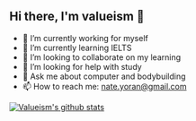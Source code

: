 ## Hi there, I'm valueism 👋 

<!--
**valueism/valueism** is a ✨ _special_ ✨ repository because its `README.md` (this file) appears on your GitHub profile.

*Here are some ideas to get you started:*   -->

- 🔭 I’m currently working for myself
- 🌱 I’m currently learning IELTS
- 👯 I’m looking to collaborate on my learning
- 🤔 I’m looking for help with study
- 💬 Ask me about computer and bodybuilding
- 📫 How to reach me: nate.yoran@gmail.com

<!--
- 😄 Pronouns: ...
- ⚡ Fun fact: ...-->

[![Valueism's github stats](https://github-readme-stats.vercel.app/api?username=valueism)](https://github.com/anuraghazra/github-readme-stats)
